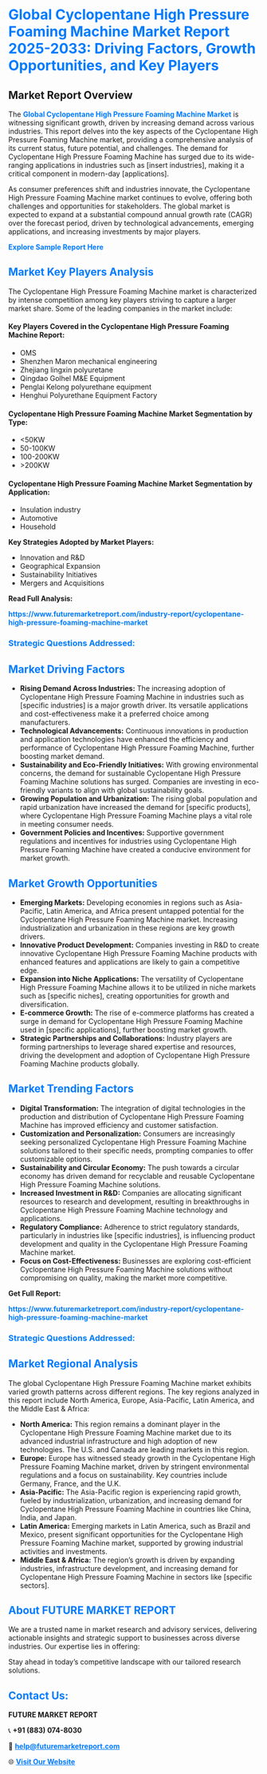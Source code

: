 <h1 style="color: #007BFF;">Global Cyclopentane High Pressure Foaming Machine Market Report 2025-2033: Driving Factors, Growth Opportunities, and Key Players</h1>

<section id="overview">
<h2>Market Report Overview</h2>
<p>The <a href="https://www.futuremarketreport.com/industry-report/cyclopentane-high-pressure-foaming-machine-market" style="color: #007BFF; text-decoration: none;"><strong>Global Cyclopentane High Pressure Foaming Machine Market</strong></a> is witnessing significant growth, driven by increasing demand across various industries. This report delves into the key aspects of the Cyclopentane High Pressure Foaming Machine market, providing a comprehensive analysis of its current status, future potential, and challenges. The demand for Cyclopentane High Pressure Foaming Machine has surged due to its wide-ranging applications in industries such as [insert industries], making it a critical component in modern-day [applications].</p>
<p>As consumer preferences shift and industries innovate, the Cyclopentane High Pressure Foaming Machine market continues to evolve, offering both challenges and opportunities for stakeholders. The global market is expected to expand at a substantial compound annual growth rate (CAGR) over the forecast period, driven by technological advancements, emerging applications, and increasing investments by major players.</p>
</section>

<section id="overview">
<p><a href="https://www.futuremarketreport.com/request-sample/reportId=90656" style="color: #007BFF; text-decoration: none;"><strong>Explore Sample Report Here</strong></a></p>
</section>

<section id="key-players">
<h2 style="color: #007BFF;">Market Key Players Analysis</h2>
<p>The Cyclopentane High Pressure Foaming Machine market is characterized by intense competition among key players striving to capture a larger market share. Some of the leading companies in the market include:</p>
<h4>Key Players Covered in the Cyclopentane High Pressure Foaming Machine Report:</h4>
<ul><li>OMS</li><li>Shenzhen Maron mechanical engineering</li><li>Zhejiang lingxin polyuretane</li><li>Qingdao Golhel M&amp;E Equipment</li><li>Penglai Kelong polyurethane equipment</li><li>Henghui Polyurethane Equipment Factory</li></ul>
<h4>Cyclopentane High Pressure Foaming Machine Market Segmentation by Type:</h4>
<ul><li>&lt;50KW</li><li>50-100KW</li><li>100-200KW</li><li>&gt;200KW</li></ul>

<h4>Cyclopentane High Pressure Foaming Machine Market Segmentation by Application:</h4>
<ul><li>Insulation industry</li><li>Automotive</li><li>Household</li></ul>
<p><strong>Key Strategies Adopted by Market Players:</strong></p>
<ul>
<li>Innovation and R&D</li>
<li>Geographical Expansion</li>
<li>Sustainability Initiatives</li>
<li>Mergers and Acquisitions</li>
</ul>
</section>

<section>
<p><strong>Read Full Analysis: </strong></p><a href="https://www.futuremarketreport.com/industry-report/cyclopentane-high-pressure-foaming-machine-market" style="color: #007BFF; text-decoration: none;"><strong>https://www.futuremarketreport.com/industry-report/cyclopentane-high-pressure-foaming-machine-market</strong></a>
<h3 style="color: #007BFF;">Strategic Questions Addressed:</h3>
</section>

<section id="driving-factors">
<h2 style="color: #007BFF;">Market Driving Factors</h2>
<ul>
<li><strong>Rising Demand Across Industries:</strong> The increasing adoption of Cyclopentane High Pressure Foaming Machine in industries such as [specific industries] is a major growth driver. Its versatile applications and cost-effectiveness make it a preferred choice among manufacturers.</li>
<li><strong>Technological Advancements:</strong> Continuous innovations in production and application technologies have enhanced the efficiency and performance of Cyclopentane High Pressure Foaming Machine, further boosting market demand.</li>
<li><strong>Sustainability and Eco-Friendly Initiatives:</strong> With growing environmental concerns, the demand for sustainable Cyclopentane High Pressure Foaming Machine solutions has surged. Companies are investing in eco-friendly variants to align with global sustainability goals.</li>
<li><strong>Growing Population and Urbanization:</strong> The rising global population and rapid urbanization have increased the demand for [specific products], where Cyclopentane High Pressure Foaming Machine plays a vital role in meeting consumer needs.</li>
<li><strong>Government Policies and Incentives:</strong> Supportive government regulations and incentives for industries using Cyclopentane High Pressure Foaming Machine have created a conducive environment for market growth.</li>
</ul>
</section>

<section id="growth-opportunities">
<h2 style="color: #007BFF;">Market Growth Opportunities</h2>
<ul>
<li><strong>Emerging Markets:</strong> Developing economies in regions such as Asia-Pacific, Latin America, and Africa present untapped potential for the Cyclopentane High Pressure Foaming Machine market. Increasing industrialization and urbanization in these regions are key growth drivers.</li>
<li><strong>Innovative Product Development:</strong> Companies investing in R&D to create innovative Cyclopentane High Pressure Foaming Machine products with enhanced features and applications are likely to gain a competitive edge.</li>
<li><strong>Expansion into Niche Applications:</strong> The versatility of Cyclopentane High Pressure Foaming Machine allows it to be utilized in niche markets such as [specific niches], creating opportunities for growth and diversification.</li>
<li><strong>E-commerce Growth:</strong> The rise of e-commerce platforms has created a surge in demand for Cyclopentane High Pressure Foaming Machine used in [specific applications], further boosting market growth.</li>
<li><strong>Strategic Partnerships and Collaborations:</strong> Industry players are forming partnerships to leverage shared expertise and resources, driving the development and adoption of Cyclopentane High Pressure Foaming Machine products globally.</li>
</ul>
</section>

<section id="trending-factors">
<h2 style="color: #007BFF;">Market Trending Factors</h2>
<ul>
<li><strong>Digital Transformation:</strong> The integration of digital technologies in the production and distribution of Cyclopentane High Pressure Foaming Machine has improved efficiency and customer satisfaction.</li>
<li><strong>Customization and Personalization:</strong> Consumers are increasingly seeking personalized Cyclopentane High Pressure Foaming Machine solutions tailored to their specific needs, prompting companies to offer customizable options.</li>
<li><strong>Sustainability and Circular Economy:</strong> The push towards a circular economy has driven demand for recyclable and reusable Cyclopentane High Pressure Foaming Machine solutions.</li>
<li><strong>Increased Investment in R&D:</strong> Companies are allocating significant resources to research and development, resulting in breakthroughs in Cyclopentane High Pressure Foaming Machine technology and applications.</li>
<li><strong>Regulatory Compliance:</strong> Adherence to strict regulatory standards, particularly in industries like [specific industries], is influencing product development and quality in the Cyclopentane High Pressure Foaming Machine market.</li>
<li><strong>Focus on Cost-Effectiveness:</strong> Businesses are exploring cost-efficient Cyclopentane High Pressure Foaming Machine solutions without compromising on quality, making the market more competitive.</li>
</ul>
</section>

<section>
<p><strong>Get Full Report: </strong></p><a href="https://www.futuremarketreport.com/industry-report/cyclopentane-high-pressure-foaming-machine-market" style="color: #007BFF; text-decoration: none;"><strong>https://www.futuremarketreport.com/industry-report/cyclopentane-high-pressure-foaming-machine-market</strong></a>
<h3 style="color: #007BFF;">Strategic Questions Addressed:</h3>
</section>


<section id="regional-analysis">
<h2 style="color: #007BFF;">Market Regional Analysis</h2>
<p>The global Cyclopentane High Pressure Foaming Machine market exhibits varied growth patterns across different regions. The key regions analyzed in this report include North America, Europe, Asia-Pacific, Latin America, and the Middle East & Africa:</p>
<ul>
<li><strong>North America:</strong> This region remains a dominant player in the Cyclopentane High Pressure Foaming Machine market due to its advanced industrial infrastructure and high adoption of new technologies. The U.S. and Canada are leading markets in this region.</li>
<li><strong>Europe:</strong> Europe has witnessed steady growth in the Cyclopentane High Pressure Foaming Machine market, driven by stringent environmental regulations and a focus on sustainability. Key countries include Germany, France, and the U.K.</li>
<li><strong>Asia-Pacific:</strong> The Asia-Pacific region is experiencing rapid growth, fueled by industrialization, urbanization, and increasing demand for Cyclopentane High Pressure Foaming Machine in countries like China, India, and Japan.</li>
<li><strong>Latin America:</strong> Emerging markets in Latin America, such as Brazil and Mexico, present significant opportunities for the Cyclopentane High Pressure Foaming Machine market, supported by growing industrial activities and investments.</li>
<li><strong>Middle East & Africa:</strong> The region’s growth is driven by expanding industries, infrastructure development, and increasing demand for Cyclopentane High Pressure Foaming Machine in sectors like [specific sectors].</li>
</ul>
</section>

<footer>
<h2 style="color: #007BFF;">About FUTURE MARKET REPORT</h2>
<p>We are a trusted name in market research and advisory services, delivering actionable insights and strategic support to businesses across diverse industries. Our expertise lies in offering:</p>

<p>Stay ahead in today’s competitive landscape with our tailored research solutions.</p>

<h2 style="color: #007BFF;">Contact Us:</h2>
<p><strong>FUTURE MARKET REPORT</strong></p>
<p>📞 <strong>+91 (883) 074-8030</strong></p>
<p>📧 <strong><a href="mailto:help@futuremarketreport.com" style="color: #007BFF;">help@futuremarketreport.com</a></strong></p>
<p>🌐 <strong><a href="https://www.futuremarketreport.com/" style="color: #007BFF;">Visit Our Website</a></strong></p>
</footer>